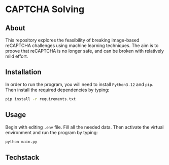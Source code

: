 # CAPTCHA Solving

## About
This repository explores the feasibility of breaking image-based reCAPTCHA challenges using machine learning techniques. The aim is to proove that reCAPTCHA is no longer safe, and can be broken with relatively mild effort.

## Installation
In order to run the program, you will need to install `Python3.12` and `pip`. Then install the required dependencies by typing:
```bash
pip install -r requirements.txt
```

## Usage
Begin with editing `.env` file. Fill all the needed data.
Then activate the virtual environment and run the program by typing:
```bash
python main.py
```

## Techstack

